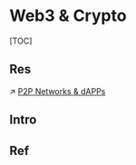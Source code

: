 # Web3 & Crypto

[TOC]



## Res
↗ [P2P Networks & dAPPs](../🔑%20CS_Core/🏎️%20Computer%20Networking/P2P%20Networks%20&%20dAPPs/P2P%20Networks%20&%20dAPPs.md)



## Intro


## Ref
